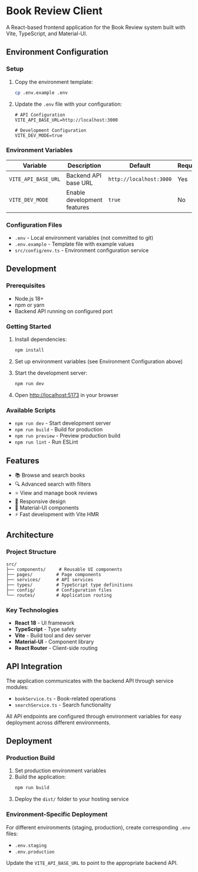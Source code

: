 # Book Review Client

A React-based frontend application for the Book Review system built with Vite, TypeScript, and Material-UI.

## Environment Configuration

### Setup

1. Copy the environment template:
   ```bash
   cp .env.example .env
   ```

2. Update the `.env` file with your configuration:
   ```env
   # API Configuration
   VITE_API_BASE_URL=http://localhost:3000
   
   # Development Configuration
   VITE_DEV_MODE=true
   ```

### Environment Variables

| Variable | Description | Default | Required |
|----------|-------------|---------|----------|
| `VITE_API_BASE_URL` | Backend API base URL | `http://localhost:3000` | Yes |
| `VITE_DEV_MODE` | Enable development features | `true` | No |

### Configuration Files

- `.env` - Local environment variables (not committed to git)
- `.env.example` - Template file with example values
- `src/config/env.ts` - Environment configuration service

## Development

### Prerequisites

- Node.js 18+ 
- npm or yarn
- Backend API running on configured port

### Getting Started

1. Install dependencies:
   ```bash
   npm install
   ```

2. Set up environment variables (see Environment Configuration above)

3. Start the development server:
   ```bash
   npm run dev
   ```

4. Open [http://localhost:5173](http://localhost:5173) in your browser

### Available Scripts

- `npm run dev` - Start development server
- `npm run build` - Build for production
- `npm run preview` - Preview production build
- `npm run lint` - Run ESLint

## Features

- 📚 Browse and search books
- 🔍 Advanced search with filters
- ⭐ View and manage book reviews
- 📱 Responsive design
- 🎨 Material-UI components
- ⚡ Fast development with Vite HMR

## Architecture

### Project Structure

```
src/
├── components/     # Reusable UI components
├── pages/         # Page components
├── services/      # API services
├── types/         # TypeScript type definitions
├── config/        # Configuration files
└── routes/        # Application routing
```

### Key Technologies

- **React 18** - UI framework
- **TypeScript** - Type safety
- **Vite** - Build tool and dev server
- **Material-UI** - Component library
- **React Router** - Client-side routing

## API Integration

The application communicates with the backend API through service modules:

- `bookService.ts` - Book-related operations
- `searchService.ts` - Search functionality

All API endpoints are configured through environment variables for easy deployment across different environments.

## Deployment

### Production Build

1. Set production environment variables
2. Build the application:
   ```bash
   npm run build
   ```
3. Deploy the `dist/` folder to your hosting service

### Environment-Specific Deployment

For different environments (staging, production), create corresponding `.env` files:

- `.env.staging`
- `.env.production`

Update the `VITE_API_BASE_URL` to point to the appropriate backend API.
